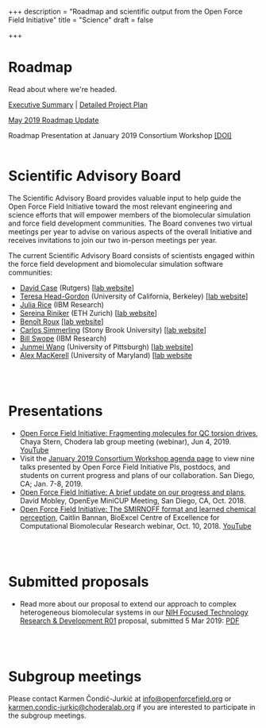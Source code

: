 +++
description = "Roadmap and scientific output from the Open Force Field Initiative"
title = "Science"
draft = false

+++

# Roadmap

Read about where we're headed.

[Executive Summary](downloads/roadmap/open-forcefield-summary.pdf) | [Detailed Project Plan](downloads/roadmap/open-forcefield-plan.pdf)

[May 2019 Roadmap Update](downloads/roadmap/roadmap-graphic-may-2019-update.pdf)

Roadmap Presentation at January 2019 Consortium Workshop [[DOI]](http://doi.org/10.5281/zenodo.3228414)
<br>
<br>


# Scientific Advisory Board

The Scientific Advisory Board provides valuable input to help guide the Open Force Field Initiative toward the most relevant engineering and science efforts that will empower members of the biomolecular simulation and force field development communities.
The Board convenes two virtual meetings per year to advise on various aspects of the overall Initiative and receives invitations to join our two in-person meetings per year.

The current Scientific Advisory Board consists of scientists engaged within the force field development and biomolecular simulation software communities:

* [David Case](https://rutchem.rutgers.edu/people/faculty-bio/130-case-david) (Rutgers) [[lab website](http://casegroup.rutgers.edu/)]
* [Teresa Head-Gordon](https://chemistry.berkeley.edu/faculty/chem/teresa-head-gordon) (University of California, Berkeley) [[lab website](https://thglab.berkeley.edu/)]
* [Julia Rice](https://researcher.watson.ibm.com/researcher/view.php?person=us-jrice) (IBM Research)
* [Sereina Riniker](https://riniker.ethz.ch/the-group/person-detail.MTIwNjc3.TGlzdC8xNDkzLC04NTQ1MTI4MDM=.html) (ETH Zurich) [[lab website](https://riniker.ethz.ch/)]
* [Benoît Roux](https://chemistry.uchicago.edu/faculty/beno%C3%AEt-roux) [[lab website](http://thallium.bsd.uchicago.edu/RouxLab/)]
* [Carlos Simmerling](https://www.stonybrook.edu/commcms/chemistry/faculty/simmerling.carlos.html) (Stony Brook University) [[lab website](http://laufercenter.stonybrook.edu/simmerling/Home)]
* [Bill Swope](https://researcher.watson.ibm.com/researcher/view.php?person=us-swope) (IBM Research)
* [Junmei Wang](https://www.pharmacy.pitt.edu/directory/profile.php?profile=1639) (University of Pittsburgh) [[lab website](https://mulan.pharmacy.pitt.edu/)]
* [Alex MacKerell](https://faculty.rx.umaryland.edu/amackerell/) (University of Maryland) [[lab website](http://mackerell.umaryland.edu/index.shtml)
<br>
<br>

# Presentations

- [Open Force Field Initiative: Fragmenting molecules for QC torsion drives](http://doi.org/10.5281/zenodo.3238643), Chaya Stern, Chodera lab group meeting (webinar), Jun 4, 2019. [YouTube](https://youtu.be/afZp538VpMA)
- Visit the [January 2019 Consortium Workshop agenda page](https://openforcefield.org/news/jan-2019-meeting-agenda/) to view nine talks presented by Open Force Field Initiative PIs, postdocs, and students on current progress and plans of our collaboration.  San Diego, CA; Jan. 7-8, 2019.
- [Open Force Field Initiative: A brief update on our progress and plans](http://dx.doi.org/10.13140/RG.2.2.21679.38569), David Mobley, OpenEye MiniCUP Meeting, San Diego, CA, Oct. 2018.
- [Open Force Field Initiative: The SMIRNOFF format and learned chemical perception](https://bioexcel.eu/open-force-field-initiative-the-smirnoff-format-and-learned-chemical-perception/), Caitlin Bannan, BioExcel Centre of Excellence for Computational Biomolecular Research webinar, Oct. 10, 2018. [YouTube](https://youtu.be/0S9Pj33IVk0)
<br>
<br>

# Submitted proposals

- Read more about our proposal to extend our approach to complex heterogeneous biomolecular systems in our [NIH Focused Technology Research & Development R01](https://grants.nih.gov/grants/guide/pa-files/PAR-17-045.html) proposal, submitted 5 Mar 2019: [PDF](downloads/proposals/2019-03-05%20Open%20Force%20Field%20Initiative%20R01%20science.pdf)
<br>
<br>

# Subgroup meetings

Please contact Karmen Čondić-Jurkić at [info@openforcefield.org](mailto:info@openforcefield.org) or [karmen.condic-jurkic@choderalab.org](mailto:karmen.condic-jurkic@choderalab.org) if you are interested to participate in the subgroup meetings.
